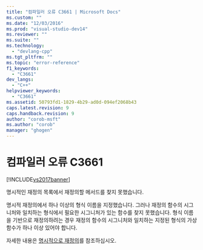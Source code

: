 ```yaml
---
title: "컴파일러 오류 C3661 | Microsoft Docs"
ms.custom: ""
ms.date: "12/03/2016"
ms.prod: "visual-studio-dev14"
ms.reviewer: ""
ms.suite: ""
ms.technology: 
  - "devlang-cpp"
ms.tgt_pltfrm: ""
ms.topic: "error-reference"
f1_keywords: 
  - "C3661"
dev_langs: 
  - "C++"
helpviewer_keywords: 
  - "C3661"
ms.assetid: 50793fd1-1829-4b29-ad0d-094ef2068b43
caps.latest.revision: 9
caps.handback.revision: 9
author: "corob-msft"
ms.author: "corob"
manager: "ghogen"
---
```

# 컴파일러 오류 C3661
[!INCLUDE[vs2017banner](../../assembler/inline/includes/vs2017banner.md)]

명시적인 재정의 목록에서 재정의할 메서드를 찾지 못했습니다.  
  
 명시적 재정의에서 하나 이상의 형식 이름을 지정했습니다.  그러나 재정의 함수의 시그니처와 일치하는 형식에서 필요한 시그니처가 있는 함수를 찾지 못했습니다.  형식 이름을 기반으로 재정의하려는 경우 재정의 함수의 시그니처와 일치하는 지정된 형식의 가상 함수가 하나 이상 있어야 합니다.  
  
 자세한 내용은 [명시적으로 재정의](../../windows/explicit-overrides-cpp-component-extensions.md)를 참조하십시오.